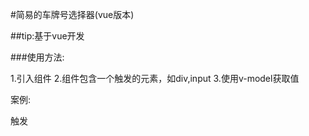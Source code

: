 #简易的车牌号选择器(vue版本)

##tip:基于vue开发

###使用方法:

1.引入组件
2.组件包含一个触发的元素，如div,input
3.使用v-model获取值

案例:
  <car-input v-model="carNum">
    <div>触发</div>
  </car-input>